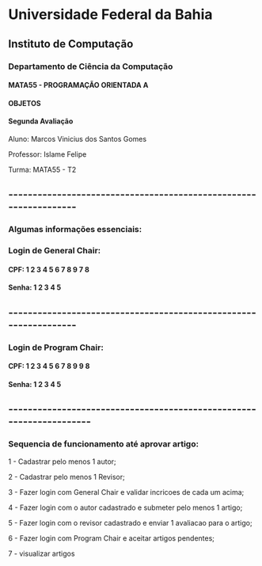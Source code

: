 #                                                    Universidade Federal da Bahia

##                                                     Instituto de Computação

###                                              Departamento de Ciência da Computação

####                                                MATA55 - PROGRAMAÇÃO ORIENTADA A

####                                                           OBJETOS

####                                                      Segunda Avaliação



Aluno: Marcos Vinicius dos Santos Gomes

Professor: Islame Felipe

Turma: MATA55 - T2


## -----------------------------------------------------------------

### Algumas informações essenciais: 


### Login de General Chair: 
#### CPF: 1 2 3 4 5 6 7 8 9 7 8
#### Senha: 1 2 3 4 5

## -----------------------------------------------------------------

### Login de Program Chair:
#### CPF: 1 2 3 4 5 6 7 8 9 9 8
#### Senha: 1 2 3 4 5
## --------------------------------------------------------------------
### Sequencia de funcionamento até aprovar artigo:

1 - Cadastrar pelo menos 1 autor;

2 - Cadastrar pelo menos 1 Revisor;

3 - Fazer login com General Chair e validar incricoes de cada um acima;

4 - Fazer login com o autor cadastrado e submeter pelo menos 1 artigo;

5 - Fazer login com o revisor cadastrado e enviar 1 avaliacao para o artigo;

6 - Fazer login com Program Chair e aceitar artigos pendentes;

7 - visualizar artigos 
